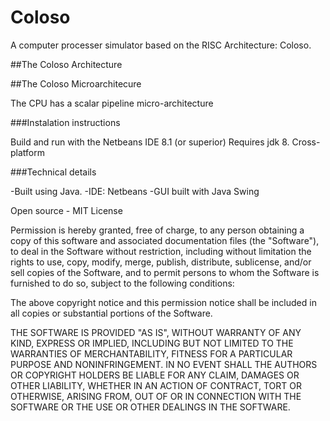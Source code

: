 # Coloso
A computer processer simulator based on the RISC Architecture: Coloso.

##The Coloso Architecture

##The Coloso Microarchitecure 

The CPU has a scalar  pipeline micro-architecture


###Instalation instructions

Build and run with the Netbeans IDE 8.1 (or superior)
Requires jdk 8.
Cross-platform


###Technical details

-Built using Java.
-IDE: Netbeans
-GUI built with Java Swing

Open source - MIT License

Permission is hereby granted, free of charge, to any person obtaining a copy of this software and associated documentation files (the "Software"), to deal in the Software without restriction, including without limitation the rights to use, copy, modify, merge, publish, distribute, sublicense, and/or sell copies of the Software, and to permit persons to whom the Software is furnished to do so, subject to the following conditions:

The above copyright notice and this permission notice shall be included in all copies or substantial portions of the Software.

THE SOFTWARE IS PROVIDED "AS IS", WITHOUT WARRANTY OF ANY KIND, EXPRESS OR IMPLIED, INCLUDING BUT NOT LIMITED TO THE WARRANTIES OF MERCHANTABILITY, FITNESS FOR A PARTICULAR PURPOSE AND NONINFRINGEMENT. IN NO EVENT SHALL THE AUTHORS OR COPYRIGHT HOLDERS BE LIABLE FOR ANY CLAIM, DAMAGES OR OTHER LIABILITY, WHETHER IN AN ACTION OF CONTRACT, TORT OR OTHERWISE, ARISING FROM, OUT OF OR IN CONNECTION WITH THE SOFTWARE OR THE USE OR OTHER DEALINGS IN THE SOFTWARE.



